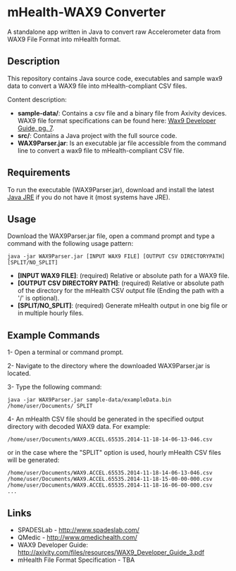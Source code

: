 # mHealth-WAX9 Converter
A standalone app written in Java to convert raw Accelerometer data from WAX9 File Format into mHealth format.

Description
-----------
This repository contains Java source code, executables and sample wax9 data to convert a WAX9 file into mHealth-compliant CSV files.

Content description:
- **sample-data/**: Contains a csv file and a binary file from Axivity devices. WAX9 file format specifications can be found here: [Wax9 Developer Guide, pg. 7](http://axivity.com/files/resources/WAX9_Developer_Guide_3.pdf#page=7).
- **src/**: Contains a Java project with the full source code.
- **WAX9Parser.jar**: Is an executable jar file accessible from the command line to convert a wax9 file to mHealth-compliant CSV file.


Requirements
------------
To run the executable (WAX9Parser.jar), download and install the latest [Java JRE](http://www.oracle.com/technetwork/java/javase/downloads/index.html) if you do not have it (most systems have JRE). 


Usage
-----
Download the WAX9Parser.jar file, open a command prompt and type a command with the following usage pattern:
```ShellSession
java -jar WAX9Parser.jar [INPUT WAX9 FILE] [OUTPUT CSV DIRECTORYPATH] [SPLIT/NO_SPLIT]
```

- **[INPUT WAX9 FILE]**: (required) Relative or absolute path for a WAX9 file.
- **[OUTPUT CSV DIRECTORY PATH]**: (required) Relative or absolute path of the directory for the mHealth CSV output file (Ending the path with a '/' is optional).
- **[SPLIT/NO_SPLIT]**: (required) Generate mHealth output in one big file or in multiple hourly files.


Example Commands
----------------
1- Open a terminal or command prompt.

2- Navigate to the directory where the downloaded WAX9Parser.jar is located.

3- Type the following command: 
```ShellSession
java -jar WAX9Parser.jar sample-data/exampleData.bin /home/user/Documents/ SPLIT
```

4- An mHealth CSV file should be generated in the specified output directory with decoded WAX9 data. For example:
```ShellSession
/home/user/Documents/WAX9.ACCEL.65535.2014-11-18-14-06-13-046.csv
```

or in the case where the "SPLIT" option is used, hourly mHealth CSV files will be generated:

```ShellSession
/home/user/Documents/WAX9.ACCEL.65535.2014-11-18-14-06-13-046.csv
/home/user/Documents/WAX9.ACCEL.65535.2014-11-18-15-00-00-000.csv
/home/user/Documents/WAX9.ACCEL.65535.2014-11-18-16-06-00-000.csv
...
```

Links
-----
- SPADESLab - http://www.spadeslab.com/
- QMedic - http://www.qmedichealth.com/
- WAX9 Developer Guide: http://axivity.com/files/resources/WAX9_Developer_Guide_3.pdf
- mHealth File Format Specification - TBA
